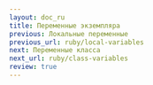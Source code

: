 ```yaml
---
layout: doc_ru
title: Переменные экземпляра
previous: Локальные переменные
previous_url: ruby/local-variables
next: Переменные класса
next_url: ruby/class-variables
review: true
---
```

